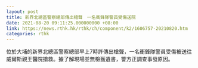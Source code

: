 ```yaml
---
layout: post
title: 新界北總區警察總部傳出槍聲　一名衝鋒隊警員受傷送院
date: 2021-08-20 09:11:25.000000000 +08:00
link: https://news.rthk.hk/rthk/ch/component/k2/1606757-20210820.htm
categories: rthk
---
```


位於大埔的新界北總區警察總部早上7時許傳出槍聲，一名衝鋒隊警員受傷被送往威爾斯親王醫院搶救。據了解現場並無檢獲遺書，警方正調查事發原因。
